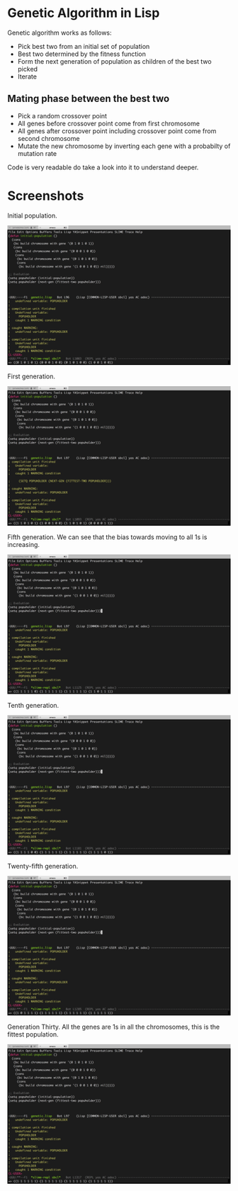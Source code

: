# Genetic Algorithm in Lisp

Genetic algorithm works as follows:

* Pick best two from an initial set of population
* Best two determined by the fitness function
* Form the next generation of population as children of the best two picked
* Iterate

## Mating phase between the best two

* Pick a random crossover point
* All genes before crossover point come from first chromosome
* All genes after crossover point including crossover point come from second chromosome
* Mutate the new chromosome by inverting each gene with a probabilty of mutation rate

Code is very readable do take a look into it to understand deeper.

# Screenshots

Initial population.

![Alt text](https://raw.githubusercontent.com/prathik/genetic-algorithm/master/img/0.png?raw=true "Optional Title")

First generation.

![Alt text](https://raw.githubusercontent.com/prathik/genetic-algorithm/master/img/1.png?raw=true "Optional Title")

Fifth generation. We can see that the bias towards moving to all 1s is increasing.

![Alt text](https://raw.githubusercontent.com/prathik/genetic-algorithm/master/img/2.png?raw=true "Optional Title")

Tenth generation.

![Alt text](https://raw.githubusercontent.com/prathik/genetic-algorithm/master/img/3.png?raw=true "Optional Title")

Twenty-fifth generation.

![Alt text](https://raw.githubusercontent.com/prathik/genetic-algorithm/master/img/4.png?raw=true "Optional Title")

Generation Thirty. All the genes are 1s in all the chromosomes, this is the fittest population.

![Alt text](https://raw.githubusercontent.com/prathik/genetic-algorithm/master/img/5.png?raw=true "Optional Title")